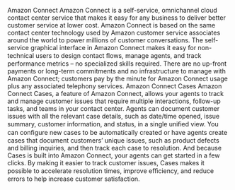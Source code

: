 Amazon Connect
Amazon Connect is a self-service, omnichannel cloud contact center service that makes it easy for any
business to deliver better customer service at lower cost. Amazon Connect is based on the same contact
center technology used by Amazon customer service associates around the world to power millions of
customer conversations. The self-service graphical interface in Amazon Connect makes it easy for non-
technical users to design contact ﬂows, manage agents, and track performance metrics – no specialized
skills required. There are no up-front payments or long-term commitments and no infrastructure to
manage with Amazon Connect; customers pay by the minute for Amazon Connect usage plus any
associated telephony services.
Amazon Connect Cases
Amazon Connect Cases, a feature of Amazon Connect, allows your agents to track and manage customer
issues that require multiple interactions, follow-up tasks, and teams in your contact center. Agents
can document customer issues with all the relevant case details, such as date/time opened, issue
summary, customer information, and status, in a single uniﬁed view. You can conﬁgure new cases to
be automatically created or have agents create cases that document customers’ unique issues, such as
product defects and billing inquiries, and then track each case to resolution. And because Cases is built
into Amazon Connect, your agents can get started in a few clicks. By making it easier to track customer
issues, Cases makes it possible to accelerate resolution times, improve eﬃciency, and reduce errors to
help increase customer satisfaction.
